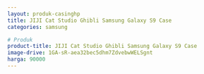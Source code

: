```yaml
---
layout: produk-casinghp
title: JIJI Cat Studio Ghibli Samsung Galaxy S9 Case
categories: samsung

# Produk
product-title: JIJI Cat Studio Ghibli Samsung Galaxy S9 Case
image-drive: 1GA-sR-aea32bec5dhm7ZdvebwWELSgnt
harga: 90000
---
```

